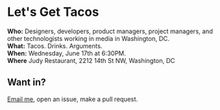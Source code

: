 # Let's Get Tacos

**Who:** Designers, developers, product managers, project managers, and
other technologists working in media in Washington, DC.  
**What:** Tacos. Drinks. Arguments.  
**When:** Wednesday, June 17th at 6:30PM.  
**Where** Judy Restaurant, 2212 14th St NW, Washington, DC   

## Want in?

[Email me](mailto:chris@unbrain.net), open an issue, make a pull request.

